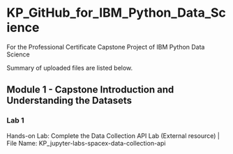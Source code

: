 # KP_GitHub_for_IBM_Python_Data_Science

For the Professional Certificate Capstone Project of IBM Python Data Science

Summary of uploaded files are listed below.

## Module 1 - Capstone Introduction and Understanding the Datasets
### Lab 1

Hands-on Lab: Complete the Data Collection API Lab (External resource)    |   File Name: KP_jupyter-labs-spacex-data-collection-api
